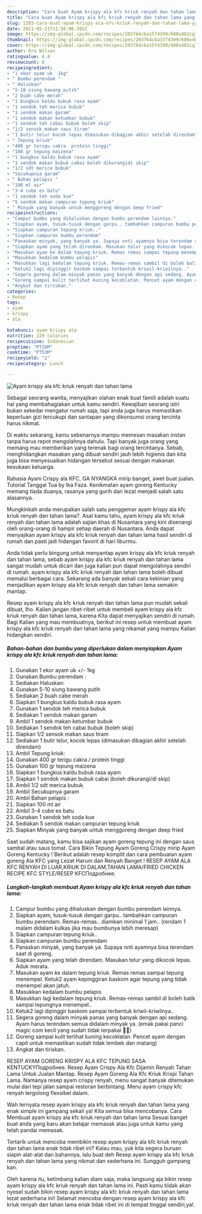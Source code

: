 ```yaml
---
description: "Cara buat Ayam krispy ala kfc kriuk renyah dan tahan lama yang nikmat dan Mudah Dibuat"
title: "Cara buat Ayam krispy ala kfc kriuk renyah dan tahan lama yang nikmat dan Mudah Dibuat"
slug: 1205-cara-buat-ayam-krispy-ala-kfc-kriuk-renyah-dan-tahan-lama-yang-nikmat-dan-mudah-dibuat
date: 2021-05-21T11:58:06.395Z
image: https://img-global.cpcdn.com/recipes/203764cba15f4399/680x482cq70/ayam-krispy-ala-kfc-kriuk-renyah-dan-tahan-lama-foto-resep-utama.jpg
thumbnail: https://img-global.cpcdn.com/recipes/203764cba15f4399/680x482cq70/ayam-krispy-ala-kfc-kriuk-renyah-dan-tahan-lama-foto-resep-utama.jpg
cover: https://img-global.cpcdn.com/recipes/203764cba15f4399/680x482cq70/ayam-krispy-ala-kfc-kriuk-renyah-dan-tahan-lama-foto-resep-utama.jpg
author: Ora Wilson
ratingvalue: 4.4
reviewcount: 8
recipeingredient:
- "1 ekor ayam uk  1kg"
- " Bumbu perendam "
- " Haluskan"
- "5-10 siung bawang putih"
- "2 buah cabe merah"
- "1 bungkus kaldu bubuk rasa ayam"
- "1 sendok teh merica bubuk"
- "1 sendok makan garam"
- "1 sendok makan ketumbar bubuk"
- "1 sendok teh cabai bubuk boleh skip"
- "1/2 sensok makan saus tiram"
- "1 butir telur kocok lepas dimasukan dibagian akhir setelah direndam"
- " Tepung kriuk"
- "400 gr terigu cakra  protein tinggi"
- "100 gr tepung maizena"
- "1 bungkus kaldu bubuk rasa ayam"
- "1 sendok makan bubuk cabai boleh dikurangidi skip"
- "1/2 sdt merica bubuk"
- "Secukupnya garam"
- " Bahan pelapis "
- "100 ml air"
- "3-4 cube es batu"
- "1 sendok teh soda kue"
- "5 sendok makan campuran tepung kriuk"
- " Minyak yang banyak untuk menggoreng dengan deep fried"
recipeinstructions:
- "Campur bumbu yang dihaluskan dengan bumbu perendam lainnya."
- "Siapkan ayam, tusuk-tusuk dengan garpu.. tambahkan campuran bumbu perendam. Remas-remas.. diamkan minimal 1 jam.. (rendam 1 malam didalam kulkas jika mau bumbunya lebih meresap)"
- "Siapkan campuran tepung kriuk.."
- "Siapkan campuran bumbu perendam"
- "Panaskan minyak, yang banyak ya. Supaya nnti ayamnya bisa terendam saat di goreng."
- "Siapkan ayam yang telah direndam. Masukan telur yang dikocok lepas. Aduk merata."
- "Masukan ayam ke dalam tepung kriuk. Remas remas sampai tepung menempel. Ketuk2 ayam kepinggiran baskom agar tepung yang tidak menempel akan jatuh."
- "Masukkan kedalam bumbu pelapis"
- "Masukkan lagi kedalam tepung kriuk. Remas-remas sambil di boleh balik sampai tepungnya menempel.."
- "Ketuk2 lagi dipinggir baskom sampai terbentuk kriwil-kriwilnya.."
- "Segera goreng dalam minyak panas yang banyak dengan api sedang. Ayam harus terendam semua didalam minyak ya. (emak pakai panci magic com kecil yang sudah tidak terpakai 😬😬)"
- "Goreng sampai kulit terlihat kuning kecoklatan. Pencet ayam dengan capit untuk memastikan sudah tidak lembek dan matang)"
- "Angkat dan tiriskan."
categories:
- Resep
tags:
- ayam
- krispy
- ala

katakunci: ayam krispy ala 
nutrition: 229 calories
recipecuisine: Indonesian
preptime: "PT26M"
cooktime: "PT53M"
recipeyield: "2"
recipecategory: Lunch

---
```



![Ayam krispy ala kfc kriuk renyah dan tahan lama](https://img-global.cpcdn.com/recipes/203764cba15f4399/680x482cq70/ayam-krispy-ala-kfc-kriuk-renyah-dan-tahan-lama-foto-resep-utama.jpg)

Sebagai seorang wanita, menyajikan olahan enak buat famili adalah suatu hal yang membahagiakan untuk kamu sendiri. Kewajiban seorang istri bukan sekedar mengatur rumah saja, tapi anda juga harus memastikan keperluan gizi tercukupi dan santapan yang dikonsumsi orang tercinta harus nikmat.

Di waktu  sekarang, kamu sebenarnya mampu memesan masakan instan tanpa harus repot mengolahnya dahulu. Tapi banyak juga orang yang memang mau memberikan yang terenak bagi orang tercintanya. Sebab, menghidangkan masakan yang dibuat sendiri jauh lebih higienis dan kita juga bisa menyesuaikan hidangan tersebut sesuai dengan makanan kesukaan keluarga. 

Rahasia Ayam Crispy ala KFC, GA NYANGKA mirip banget, awet buat jualan. Tutorial Tanggal Tua by Ika Faza. Kenikmatan ayam goreng Kentucky memang tiada duanya, rasanya yang gurih dan lezat menjadi salah satu alasannya.

Mungkinkah anda merupakan salah satu penggemar ayam krispy ala kfc kriuk renyah dan tahan lama?. Asal kamu tahu, ayam krispy ala kfc kriuk renyah dan tahan lama adalah sajian khas di Nusantara yang kini disenangi oleh orang-orang di hampir setiap daerah di Nusantara. Anda dapat menyajikan ayam krispy ala kfc kriuk renyah dan tahan lama hasil sendiri di rumah dan pasti jadi hidangan favorit di hari liburmu.

Anda tidak perlu bingung untuk menyantap ayam krispy ala kfc kriuk renyah dan tahan lama, sebab ayam krispy ala kfc kriuk renyah dan tahan lama sangat mudah untuk dicari dan juga kalian pun dapat mengolahnya sendiri di rumah. ayam krispy ala kfc kriuk renyah dan tahan lama boleh dibuat memalui berbagai cara. Sekarang ada banyak sekali cara kekinian yang menjadikan ayam krispy ala kfc kriuk renyah dan tahan lama semakin mantap.

Resep ayam krispy ala kfc kriuk renyah dan tahan lama pun mudah sekali dibuat, lho. Kalian jangan ribet-ribet untuk membeli ayam krispy ala kfc kriuk renyah dan tahan lama, karena Kita dapat menyajikan sendiri di rumah. Bagi Kalian yang mau membuatnya, berikut ini resep untuk membuat ayam krispy ala kfc kriuk renyah dan tahan lama yang nikamat yang mampu Kalian hidangkan sendiri.

<!--inarticleads1-->

##### Bahan-bahan dan bumbu yang diperlukan dalam menyiapkan Ayam krispy ala kfc kriuk renyah dan tahan lama:

1. Gunakan 1 ekor ayam uk +/- 1kg
1. Gunakan  Bumbu perendam :
1. Sediakan  Haluskan:
1. Gunakan 5-10 siung bawang putih
1. Sediakan 2 buah cabe merah
1. Siapkan 1 bungkus kaldu bubuk rasa ayam
1. Gunakan 1 sendok teh merica bubuk
1. Sediakan 1 sendok makan garam
1. Ambil 1 sendok makan ketumbar bubuk
1. Sediakan 1 sendok teh cabai bubuk (boleh skip)
1. Siapkan 1/2 sensok makan saus tiram
1. Sediakan 1 butir telur, kocok lepas (dimasukan dibagian akhir setelah direndam)
1. Ambil  Tepung kriuk:
1. Gunakan 400 gr terigu cakra / protein tinggi
1. Gunakan 100 gr tepung maizena
1. Siapkan 1 bungkus kaldu bubuk rasa ayam
1. Siapkan 1 sendok makan bubuk cabai (boleh dikurangi/di skip)
1. Ambil 1/2 sdt merica bubuk
1. Ambil Secukupnya garam
1. Ambil  Bahan pelapis :
1. Siapkan 100 ml air
1. Ambil 3-4 cube es batu
1. Gunakan 1 sendok teh soda kue
1. Sediakan 5 sendok makan campuran tepung kriuk
1. Siapkan  Minyak yang banyak untuk menggoreng dengan deep fried


Saat sudah matang, kamu bisa sajikan ayam goreng tepung ini dengan saus sambal atau saus tomat. Cara Bikin Tepung Ayam Goreng Crispy mirip Ayam Goreng Kentucky ! Berikut adalah resep komplit dan cara pembuatan ayam goreng Ala KFC yang Lezat Harum dan Renyah Banget ! RESEP AYAM ALA KFC RENYAH DI LUAR,KRIUK DI DALAM,TAHAN LAMA/FRIED CHICKEN RECIPE KFC STYLE/RESEP KFCПодробнее. 

<!--inarticleads2-->

##### Langkah-langkah membuat Ayam krispy ala kfc kriuk renyah dan tahan lama:

1. Campur bumbu yang dihaluskan dengan bumbu perendam lainnya.
1. Siapkan ayam, tusuk-tusuk dengan garpu.. tambahkan campuran bumbu perendam. Remas-remas.. diamkan minimal 1 jam.. (rendam 1 malam didalam kulkas jika mau bumbunya lebih meresap)
1. Siapkan campuran tepung kriuk..
1. Siapkan campuran bumbu perendam
1. Panaskan minyak, yang banyak ya. Supaya nnti ayamnya bisa terendam saat di goreng.
1. Siapkan ayam yang telah direndam. Masukan telur yang dikocok lepas. Aduk merata.
1. Masukan ayam ke dalam tepung kriuk. Remas remas sampai tepung menempel. Ketuk2 ayam kepinggiran baskom agar tepung yang tidak menempel akan jatuh.
1. Masukkan kedalam bumbu pelapis
1. Masukkan lagi kedalam tepung kriuk. Remas-remas sambil di boleh balik sampai tepungnya menempel..
1. Ketuk2 lagi dipinggir baskom sampai terbentuk kriwil-kriwilnya..
1. Segera goreng dalam minyak panas yang banyak dengan api sedang. Ayam harus terendam semua didalam minyak ya. (emak pakai panci magic com kecil yang sudah tidak terpakai 😬😬)
1. Goreng sampai kulit terlihat kuning kecoklatan. Pencet ayam dengan capit untuk memastikan sudah tidak lembek dan matang)
1. Angkat dan tiriskan.


RESEP AYAM GORENG KRISPY ALA KFC TEPUNG SASA KENTUCKYПодробнее. Resep Ayam Crispy Ala Kfc Dijamin Renyah Tahan Lama Untuk Jualan Mantap. Resep Ayam Goreng Ala Kfc Kriuk Krispi Tahan Lama. Namanya resep ayam crispy renyah, menu sangat banyak ditemukan mulai dari tepi jalan sampai restoran berbintang. Menu ayam crispy kfc renyah tergolong flexsibel dalam. 

Wah ternyata resep ayam krispy ala kfc kriuk renyah dan tahan lama yang enak simple ini gampang sekali ya! Kita semua bisa mencobanya. Cara Membuat ayam krispy ala kfc kriuk renyah dan tahan lama Sesuai banget buat anda yang baru akan belajar memasak atau juga untuk kamu yang telah pandai memasak.

Tertarik untuk mencoba membikin resep ayam krispy ala kfc kriuk renyah dan tahan lama enak tidak ribet ini? Kalau mau, yuk kita segera buruan siapin alat-alat dan bahannya, lalu buat deh Resep ayam krispy ala kfc kriuk renyah dan tahan lama yang nikmat dan sederhana ini. Sungguh gampang kan. 

Oleh karena itu, ketimbang kalian diam saja, maka langsung aja bikin resep ayam krispy ala kfc kriuk renyah dan tahan lama ini. Pasti kamu tiidak akan nyesel sudah bikin resep ayam krispy ala kfc kriuk renyah dan tahan lama lezat sederhana ini! Selamat mencoba dengan resep ayam krispy ala kfc kriuk renyah dan tahan lama enak tidak ribet ini di tempat tinggal sendiri,ya!.

